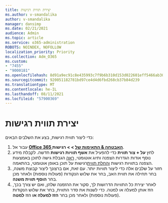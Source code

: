 ```yaml
---
title: יצירת תווית רגישות
ms.author: v-smandalika
author: v-smandalika
manager: dansimp
ms.date: 02/21/2021
audience: Admin
ms.topic: article
ms.service: o365-administration
ROBOTS: NOINDEX, NOFOLLOW
localization_priority: Priority
ms.collection: Adm_O365
ms.custom:
- "7455"
- "9000181"
ms.openlocfilehash: 8d91a9ec91c8e435993c7f9b6b310d153d022601eff5466ab30782f8e8f560ed
ms.sourcegitcommit: 920051182781bd97ce4d4d6fbd268cb37b84d239
ms.translationtype: MT
ms.contentlocale: he-IL
ms.lasthandoff: 08/11/2021
ms.locfileid: "57900369"
---
```

# <a name="create-a-sensitivity-label"></a>יצירת תווית רגישות

כדי ליצור תווית רגישות, בצע את השלבים הבאים:

1. עבור אל **[Office 365 האבטחה & התאימות של](https://sip.protection.office.com/) > > רגישות**.
2. לחץ **על + צור תווית** כדי להפעיל את **אשף תוויות רגישות** חדשה. לקבלת מידע נוסף אודות הגדרות הצפנה ותיוג אוטומטי, [ראה](https://docs.microsoft.com/microsoft-365/compliance/encryption-sensitivity-labels) הגבלת גישה לתוכן באמצעות הצפנה בתוויות רגישות [והחלת תווית](https://docs.microsoft.com/microsoft-365/compliance/apply-sensitivity-label-automatically)רגישות על תוכן באופן אוטומטי, בהתאמה.
3. חזור על שלבים אלה כדי ליצור תוויות יותר. עם זאת, אם ברצונך ליצור קבוצת משנה, בחר תחילה את תווית האב, בחר את שלוש הנקודות (פעולות נוספות) ולאחר מכן בחר **הוסף תווית משנה**.
4. לאחר יצירת כל התוויות הדרושות לך, סקור את ההזמנה שלהן, ואם יש צורך בכך, הזז אותן למעלה או למטה. כדי לשנות את סדר התווית, בחר את שלוש הנקודות (פעולות נוספות) ולאחר מכן בחר **הזז למעלה או** הזז **למטה**. 
